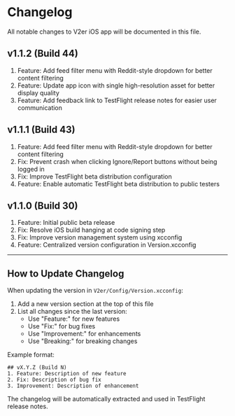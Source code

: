 # Changelog

All notable changes to V2er iOS app will be documented in this file.

## v1.1.2 (Build 44)
1. Feature: Add feed filter menu with Reddit-style dropdown for better content filtering
1. Feature: Update app icon with single high-resolution asset for better display quality
2. Feature: Add feedback link to TestFlight release notes for easier user communication

## v1.1.1 (Build 43)
1. Feature: Add feed filter menu with Reddit-style dropdown for better content filtering
2. Fix: Prevent crash when clicking Ignore/Report buttons without being logged in
3. Fix: Improve TestFlight beta distribution configuration
4. Feature: Enable automatic TestFlight beta distribution to public testers

## v1.1.0 (Build 30)
1. Feature: Initial public beta release
2. Fix: Resolve iOS build hanging at code signing step
3. Fix: Improve version management system using xcconfig
4. Feature: Centralized version configuration in Version.xcconfig

---

## How to Update Changelog

When updating the version in `V2er/Config/Version.xcconfig`:

1. Add a new version section at the top of this file
2. List all changes since the last version:
   - Use "Feature:" for new features
   - Use "Fix:" for bug fixes
   - Use "Improvement:" for enhancements
   - Use "Breaking:" for breaking changes

Example format:
```
## vX.Y.Z (Build N)
1. Feature: Description of new feature
2. Fix: Description of bug fix
3. Improvement: Description of enhancement
```

The changelog will be automatically extracted and used in TestFlight release notes.
